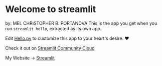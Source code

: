 # Welcome to streamlit
by: MEL CHRISTOPHER B. PORTANOVA
This is the app you get when you run `streamlit hello`, extracted as its own app.

Edit [Hello.py](./Hello.py) to customize this app to your heart's desire. ❤️

Check it out on [Streamlit Community Cloud](https://st-hello-app.streamlit.app/)

My Website -> [Streamlit](https://portanova-cs3b-ve9uhsqoqi.streamlit.app/)
